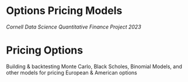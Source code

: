 # Options Pricing Models

_Cornell Data Science Quantitative Finance Project 2023_
# Pricing Options
Building & backtesting Monte Carlo, Black Scholes, Binomial Models, and other models for pricing European & American options

